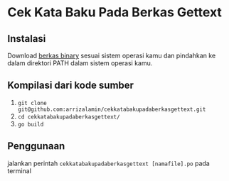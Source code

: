 # Cek Kata Baku Pada Berkas Gettext

## Instalasi
Download [berkas binary](https://github.com/arrizalamin/cekkatabakupadaberkasgettext/releases/latest) sesuai sistem operasi
kamu dan pindahkan ke dalam direktori PATH dalam sistem operasi kamu.

## Kompilasi dari kode sumber
1. `git clone git@github.com:arrizalamin/cekkatabakupadaberkasgettext.git`
2. `cd cekkatabakupadaberkasgettext/`
3. `go build`

## Penggunaan
jalankan perintah `cekkatabakupadaberkasgettext [namafile].po` pada terminal
